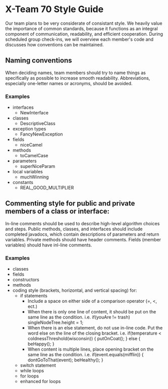 # X-Team 70 Style Guide

Our team plans to be very considerate of consistant style. We heavily value the importance of common standards, because it functions as an integral component of communication, readability, and efficient cooperation. During scheduled group check-ins, we will overview each member's code and discusses how conventions can be maintained.

## Naming conventions

When deciding names, team members should try to name things as specifically as possible to increase smooth readability. Abbreviations, especially one-letter names or acronyms, should be avoided.

### Examples
* interfaces
    - NewInterface
* classes
    - DescriptiveClass
* exception types
    - FancyNewException
* fields
    - niceCamel
* methods
    - toCamelCase
* parameters
    - superNiceParam
* local variables
    - muchWinning
* constants
    - REAL_GOOD_MULTIPLIER

## Commenting style for public and private members of a class or interface:

In-line comments should be used to describe high-level algorithm choices and steps. Public methods, classes, and interfaces should include completed javadocs, which contain descriptions of parameters and return variables. Private methods should have header comments. Fields (member variables) should have inl-line comments. 

### Examples

* classes
* fields
* constructors
* methods
* coding style (brackets, horizontal, and vertical spacing) for:
  * if statements
    - Include a space on either side of a comparison operator (=, <, ect.)
    - When there is only one line of content, it should be put on the same line as the condition. i.e.
	if(youAre != trash) singleNodeTree.height = 1;
    - When there is an else statement, do not use in-line code. Put the word else on the line of the closing bracket. i.e.
	if(temperature < coldnessThreshold(wisconsin)) {
		putOnCoat();
	} else {
		beHappy();
	}
    - When content is multiple lines, place opening bracket on the same line as the condition. i.e.
	if(event.equals(mifflin)) {
		dontGoToThat(event);
		beHealthy();
	}
  * switch statement
  * while loops
  * for loops
  * enhanced for loops
